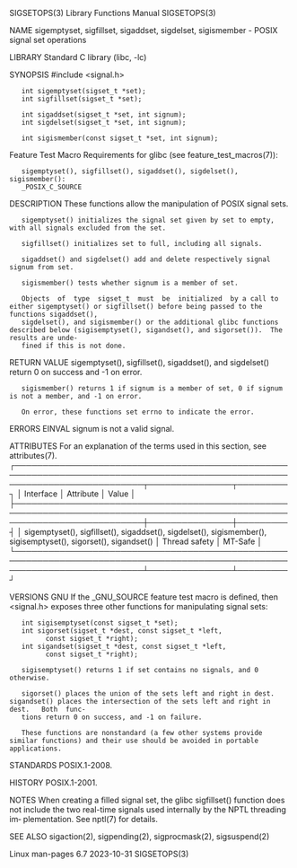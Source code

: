 SIGSETOPS(3)							   Library Functions Manual							  SIGSETOPS(3)

NAME
       sigemptyset, sigfillset, sigaddset, sigdelset, sigismember - POSIX signal set operations

LIBRARY
       Standard C library (libc, -lc)

SYNOPSIS
       #include <signal.h>

       int sigemptyset(sigset_t *set);
       int sigfillset(sigset_t *set);

       int sigaddset(sigset_t *set, int signum);
       int sigdelset(sigset_t *set, int signum);

       int sigismember(const sigset_t *set, int signum);

   Feature Test Macro Requirements for glibc (see feature_test_macros(7)):

       sigemptyset(), sigfillset(), sigaddset(), sigdelset(), sigismember():
	   _POSIX_C_SOURCE

DESCRIPTION
       These functions allow the manipulation of POSIX signal sets.

       sigemptyset() initializes the signal set given by set to empty, with all signals excluded from the set.

       sigfillset() initializes set to full, including all signals.

       sigaddset() and sigdelset() add and delete respectively signal signum from set.

       sigismember() tests whether signum is a member of set.

       Objects	of  type  sigset_t  must  be  initialized  by a call to either sigemptyset() or sigfillset() before being passed to the functions sigaddset(),
       sigdelset(), and sigismember() or the additional glibc functions described below (sigisemptyset(), sigandset(), and sigorset()).	 The results are unde‐
       fined if this is not done.

RETURN VALUE
       sigemptyset(), sigfillset(), sigaddset(), and sigdelset() return 0 on success and -1 on error.

       sigismember() returns 1 if signum is a member of set, 0 if signum is not a member, and -1 on error.

       On error, these functions set errno to indicate the error.

ERRORS
       EINVAL signum is not a valid signal.

ATTRIBUTES
       For an explanation of the terms used in this section, see attributes(7).
       ┌───────────────────────────────────────────────────────────────────────────────────────────────────────────────────────────┬───────────────┬─────────┐
       │ Interface														   │ Attribute	   │ Value   │
       ├───────────────────────────────────────────────────────────────────────────────────────────────────────────────────────────┼───────────────┼─────────┤
       │ sigemptyset(), sigfillset(), sigaddset(), sigdelset(), sigismember(), sigisemptyset(), sigorset(), sigandset()		   │ Thread safety │ MT-Safe │
       └───────────────────────────────────────────────────────────────────────────────────────────────────────────────────────────┴───────────────┴─────────┘

VERSIONS
   GNU
       If the _GNU_SOURCE feature test macro is defined, then <signal.h> exposes three other functions for manipulating signal sets:

       int sigisemptyset(const sigset_t *set);
       int sigorset(sigset_t *dest, const sigset_t *left,
		     const sigset_t *right);
       int sigandset(sigset_t *dest, const sigset_t *left,
		     const sigset_t *right);

       sigisemptyset() returns 1 if set contains no signals, and 0 otherwise.

       sigorset() places the union of the sets left and right in dest.	sigandset() places the intersection of the sets left and right in  dest.   Both	 func‐
       tions return 0 on success, and -1 on failure.

       These functions are nonstandard (a few other systems provide similar functions) and their use should be avoided in portable applications.

STANDARDS
       POSIX.1-2008.

HISTORY
       POSIX.1-2001.

NOTES
       When creating a filled signal set, the glibc sigfillset() function does not include the two real-time signals used internally by the NPTL threading im‐
       plementation.  See nptl(7) for details.

SEE ALSO
       sigaction(2), sigpending(2), sigprocmask(2), sigsuspend(2)

Linux man-pages 6.7							  2023-10-31								  SIGSETOPS(3)
